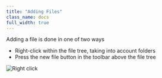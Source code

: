 ```yaml
---
title: "Adding Files"
class_name: docs
full_width: true
---
```


Adding a file is done in one of two ways

- Right-click within the file tree, taking into account folders
- Press the new file button in the toolbar above the file tree

![Right click](/img/docs/right-click.png)
